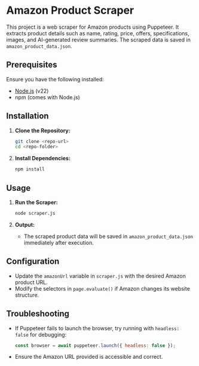 # Amazon Product Scraper

This project is a web scraper for Amazon products using Puppeteer. It extracts product details such as name, rating, price, offers, specifications, images, and AI-generated review summaries. The scraped data is saved in `amazon_product_data.json`.

## Prerequisites

Ensure you have the following installed:
- [Node.js](https://nodejs.org/) (v22)
- npm (comes with Node.js)

## Installation

1. **Clone the Repository:**
   ```sh
   git clone <repo-url>
   cd <repo-folder>
   ```

2. **Install Dependencies:**
   ```sh
   npm install
   ```

## Usage

1. **Run the Scraper:**
   ```sh
   node scraper.js
   ```

2. **Output:**
   - The scraped product data will be saved in `amazon_product_data.json` immediately after execution.

## Configuration

- Update the `amazonUrl` variable in `scraper.js` with the desired Amazon product URL.
- Modify the selectors in `page.evaluate()` if Amazon changes its website structure.

## Troubleshooting

- If Puppeteer fails to launch the browser, try running with `headless: false` for debugging:
  ```js
  const browser = await puppeteer.launch({ headless: false });
  ```
- Ensure the Amazon URL provided is accessible and correct.

